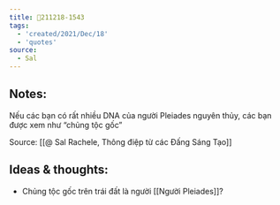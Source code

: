 ```yaml
---
title: 💬211218-1543
tags:
  - 'created/2021/Dec/18'
  - 'quotes'
source:
  - Sal
---
```


## Notes:
Nếu các bạn có rất nhiều DNA của người Pleiades nguyên thủy, các bạn được xem như “chủng tộc gốc”

Source: [[@ Sal Rachele, Thông điệp từ các Đấng Sáng Tạo]]

## Ideas & thoughts:
- Chủng tộc gốc trên trái đất là người [[Người Pleiades]]?